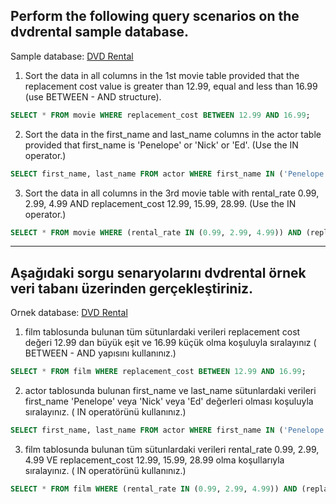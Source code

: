 ## Perform the following query scenarios on the dvdrental sample database.

Sample database: [DVD Rental](https://www.postgresqltutorial.com/postgresql-sample-database/)

1. Sort the data in all columns in the 1st movie table provided that the replacement cost value is greater than 12.99, equal and less than 16.99 (use BETWEEN - AND structure).

```sql
SELECT * FROM movie WHERE replacement_cost BETWEEN 12.99 AND 16.99;
```

2. Sort the data in the first_name and last_name columns in the actor table provided that first_name is 'Penelope' or 'Nick' or 'Ed'. (Use the IN operator.)

```sql
SELECT first_name, last_name FROM actor WHERE first_name IN ('Penelope', 'Nick', 'Ed');
```

3. Sort the data in all columns in the 3rd movie table with rental_rate 0.99, 2.99, 4.99 AND replacement_cost 12.99, 15.99, 28.99. (Use the IN operator.)

```sql
SELECT * FROM movie WHERE (rental_rate IN (0.99, 2.99, 4.99)) AND (replacement_cost IN (12.99, 15.99, 28.99));
```

<hr>

## Aşağıdaki sorgu senaryolarını dvdrental örnek veri tabanı üzerinden gerçekleştiriniz.

Ornek database: [DVD Rental](https://www.postgresqltutorial.com/postgresql-sample-database/)

1. film tablosunda bulunan tüm sütunlardaki verileri replacement cost değeri 12.99 dan büyük eşit ve 16.99 küçük olma koşuluyla sıralayınız ( BETWEEN - AND yapısını kullanınız.)

```sql
SELECT * FROM film WHERE replacement_cost BETWEEN 12.99 AND 16.99;
```

2. actor tablosunda bulunan first_name ve last_name sütunlardaki verileri first_name 'Penelope' veya 'Nick' veya 'Ed' değerleri olması koşuluyla sıralayınız. ( IN operatörünü kullanınız.)

```sql
SELECT first_name, last_name FROM actor WHERE first_name IN ('Penelope', 'Nick', 'Ed');
```

3. film tablosunda bulunan tüm sütunlardaki verileri rental_rate 0.99, 2.99, 4.99 VE replacement_cost 12.99, 15.99, 28.99 olma koşullarıyla sıralayınız. ( IN operatörünü kullanınız.)

```sql
SELECT * FROM film WHERE (rental_rate IN (0.99, 2.99, 4.99)) AND (replacement_cost IN (12.99, 15.99, 28.99));
```
